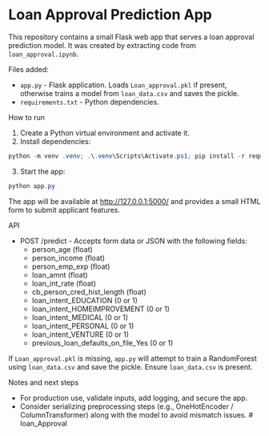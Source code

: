 # Loan Approval Prediction App

This repository contains a small Flask web app that serves a loan approval prediction model. It was created by extracting code from `loan_approval.ipynb`.

Files added:
- `app.py` - Flask application. Loads `Loan_approval.pkl` if present, otherwise trains a model from `loan_data.csv` and saves the pickle.
- `requirements.txt` - Python dependencies.

How to run
1. Create a Python virtual environment and activate it.
2. Install dependencies:

```powershell
python -m venv .venv; .\.venv\Scripts\Activate.ps1; pip install -r requirements.txt
```

3. Start the app:

```powershell
python app.py
```

The app will be available at http://127.0.0.1:5000/ and provides a small HTML form to submit applicant features.

API
- POST /predict - Accepts form data or JSON with the following fields:
  - person_age (float)
  - person_income (float)
  - person_emp_exp (float)
  - loan_amnt (float)
  - loan_int_rate (float)
  - cb_person_cred_hist_length (float)
  - loan_intent_EDUCATION (0 or 1)
  - loan_intent_HOMEIMPROVEMENT (0 or 1)
  - loan_intent_MEDICAL (0 or 1)
  - loan_intent_PERSONAL (0 or 1)
  - loan_intent_VENTURE (0 or 1)
  - previous_loan_defaults_on_file_Yes (0 or 1)

If `Loan_approval.pkl` is missing, `app.py` will attempt to train a RandomForest using `loan_data.csv` and save the pickle. Ensure `loan_data.csv` is present.

Notes and next steps
- For production use, validate inputs, add logging, and secure the app.
- Consider serializing preprocessing steps (e.g., OneHotEncoder / ColumnTransformer) along with the model to avoid mismatch issues.
#   l o a n _ A p p r o v a l  
 